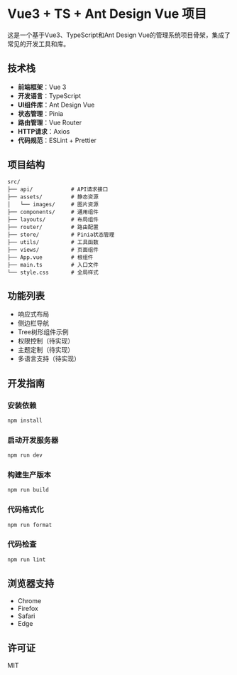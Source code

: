 # Vue3 + TS + Ant Design Vue 项目

这是一个基于Vue3、TypeScript和Ant Design Vue的管理系统项目骨架，集成了常见的开发工具和库。

## 技术栈

- **前端框架**：Vue 3
- **开发语言**：TypeScript
- **UI组件库**：Ant Design Vue
- **状态管理**：Pinia
- **路由管理**：Vue Router
- **HTTP请求**：Axios
- **代码规范**：ESLint + Prettier

## 项目结构

```
src/
├── api/            # API请求接口
├── assets/         # 静态资源
│   └── images/     # 图片资源
├── components/     # 通用组件
├── layouts/        # 布局组件
├── router/         # 路由配置
├── store/          # Pinia状态管理
├── utils/          # 工具函数
├── views/          # 页面组件
├── App.vue         # 根组件
├── main.ts         # 入口文件
└── style.css       # 全局样式
```

## 功能列表

- 响应式布局
- 侧边栏导航
- Tree树形组件示例
- 权限控制（待实现）
- 主题定制（待实现）
- 多语言支持（待实现）

## 开发指南

### 安装依赖

```bash
npm install
```

### 启动开发服务器

```bash
npm run dev
```

### 构建生产版本

```bash
npm run build
```

### 代码格式化

```bash
npm run format
```

### 代码检查

```bash
npm run lint
```

## 浏览器支持

- Chrome
- Firefox
- Safari
- Edge

## 许可证

MIT
